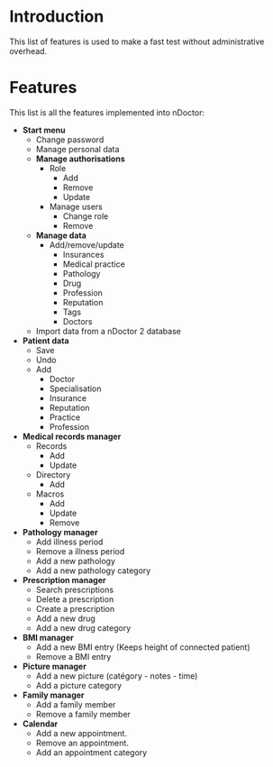 # Introduction #

This list of features is used to make a fast test without administrative overhead.

# Features #

This list is all the features implemented into nDoctor:
  * **Start menu**
    * Change password
    * Manage personal data
    * **Manage authorisations**
      * Role
        * Add
        * Remove
        * Update
      * Manage users
        * Change role
        * Remove
    * **Manage data**
      * Add/remove/update
        * Insurances
        * Medical practice
        * Pathology
        * Drug
        * Profession
        * Reputation
        * Tags
        * Doctors
    * Import data from a nDoctor 2 database
  * **Patient data**
    * Save
    * Undo
    * Add
      * Doctor
      * Specialisation
      * Insurance
      * Reputation
      * Practice
      * Profession
  * **Medical records manager**
    * Records
      * Add
      * Update
    * Directory
      * Add
    * Macros
      * Add
      * Update
      * Remove
  * **Pathology manager**
    * Add illness period
    * Remove a illness period
    * Add a new pathology
    * Add a new pathology category
  * **Prescription manager**
    * Search prescriptions
    * Delete a prescription
    * Create a prescription
    * Add a new drug
    * Add a new drug category
  * **BMI manager**
    * Add a new BMI entry (Keeps height of connected patient)
    * Remove a BMI entry
  * **Picture manager**
    * Add a new picture (catégory - notes - time)
    * Add a picture category
  * **Family manager**
    * Add a family member
    * Remove a family member
  * **Calendar**
    * Add a new appointment.
    * Remove an appointment.
    * Add an appointment category
